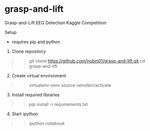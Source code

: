 # grasp-and-lift
Grasp-and-Lift EEG Detection Kaggle Competition

Setup

* requires pip and python

1. Clone repository

>> git clone https://github.com/jrubin01/grasp-and-lift.git
>> cd grasp-and-lift

2. Create virtual environment

>> virtualenv venv
>> source venv/bin/activate

3. Install required libraries

>> pip install -r requirements.txt

4. Start ipython

>> ipython notebook
